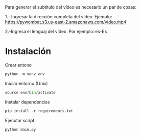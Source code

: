 Para generar el subtitulo del vídeo es necesario un par de cosas:

1.- Ingresar la dirección completa del vídeo. Ejemplo:
https://pywombat.s3.us-east-2.amazonaws.com/video.mp4

2.-Ingresa el lenguaj del vídeo. Por ejemplo: es-Es


# Instalación

Crear entono

```python
python -m venv env
```

Iniciar entorno (Unix)

```python
source env/bin/activate
```

Instalar dependencias

```python
pip install -r requirements.txt
```

Ejecutar script

```python
python main.py
```